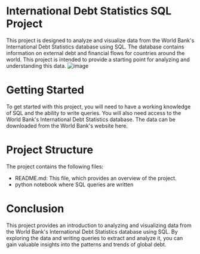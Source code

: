 # International Debt Statistics SQL Project
This project is designed to analyze and visualize data from the World Bank's International Debt Statistics database using SQL. The database contains information on external debt and financial flows for countries around the world. This project is intended to provide a starting point for analyzing and understanding this data.
![image](https://user-images.githubusercontent.com/113787129/234774461-74a8ac91-8ddf-4bf0-aef8-1d8a6959deed.jpeg)

# Getting Started
To get started with this project, you will need to have a working knowledge of SQL and the ability to write queries. You will also need access to the World Bank's International Debt Statistics database. The data can be downloaded from the World Bank's website here.

# Project Structure
The project contains the following files:

- README.md: This file, which provides an overview of the project.
- python notebook where SQL queries are written


# Conclusion
This project provides an introduction to analyzing and visualizing data from the World Bank's International Debt Statistics database using SQL. By exploring the data and writing queries to extract and analyze it, you can gain valuable insights into the patterns and trends of global debt.

